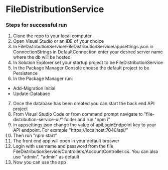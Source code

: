 # FileDistributionService

### Steps for successful run
1. Clone the repo to your local computer
2. Open Visual Studio or an IDE of your choice 
3. In FileDistributionService\FileDistributionService\appsettings.json in ConnectionStrings in DefaultConnection enter your desired server name where the db will be hosted
4. In Solution Explorer set your startup project to be FileDistributionService
5. In the Package Manager Console choose the  default project to be Persistence 
6. In the Package Manager run:
* Add-Migration Initial
* Update-Database
7. Once the database has been created you can start the back end API project
8. From Visual Studio Code or from command prompt navigate to "file-distribution-service-ui/" folder and run "npm i"
9. in appsettings.json change the value of apiLoginEndpoint key to your API endpoint. For example "https://localhost:7040/api/" 
10. Then run "npm start"
11. The front end app will open in your default broswer
12. Login with username and password from the file FileDistributionService/Controllers/AccountController.cs. You can also use "admin", "admin" as default
13. Now you can use the app
